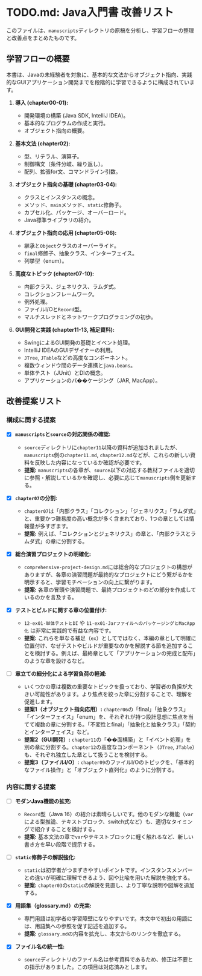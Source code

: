 # TODO.md: Java入門書 改善リスト

このファイルは、`manuscripts`ディレクトリの原稿を分析し、学習フローの整理と改善点をまとめたものです。

## 学習フローの概要

本書は、Javaの未経験者を対象に、基本的な文法からオブジェクト指向、実践的なGUIアプリケーション開発までを段階的に学習できるように構成されています。

1.  **導入 (chapter00-01):**
    *   開発環境の構築 (Java SDK, IntelliJ IDEA)。
    *   基本的なプログラムの作成と実行。
    *   オブジェクト指向の概要。

2.  **基本文法 (chapter02):**
    *   型、リテラル、演算子。
    *   制御構文（条件分岐、繰り返し）。
    *   配列、拡張for文、コマンドライン引数。

3.  **オブジェクト指向の基礎 (chapter03-04):**
    *   クラスとインスタンスの概念。
    *   メソッド、`main`メソッド、`static`修飾子。
    *   カプセル化、パッケージ、オーバーロード。
    *   Java標準ライブラリの紹介。

4.  **オブジェクト指向の応用 (chapter05-06):**
    *   継承と`Object`クラスのオーバーライド。
    *   `final`修飾子、抽象クラス、インターフェイス。
    *   列挙型（enum）。

5.  **高度なトピック (chapter07-10):**
    *   内部クラス、ジェネリクス、ラムダ式。
    *   コレクションフレームワーク。
    *   例外処理。
    *   ファイルI/Oと`Record`型。
    *   マルチスレッドとネットワークプログラミングの初歩。

6.  **GUI開発と実践 (chapter11-13, 補足資料):**
    *   SwingによるGUI開発の基礎とイベント処理。
    *   IntelliJ IDEAのGUIデザイナーの利用。
    *   `JTree`, `JTable`などの高度なコンポーネント。
    *   複数ウィンドウ間のデータ連携と`java.beans`。
    *   単体テスト（JUnit）とDIの概念。
    *   アプリケーションのパ��ケージング（JAR, MacApp）。

## 改善提案リスト

### 構成に関する提案

-   [x] **`manuscripts`と`source`の対応関係の確認:**
    *   `source`ディレクトリに`chapter11`以降の資料が追加されましたが、`manuscripts`側の`chapter11.md`, `chapter12.md`などが、これらの新しい資料を反映した内容になっているか確認が必要です。
    *   **提案:** `manuscripts`の各章が、`source`以下の対応する教材ファイルを適切に参照・解説しているかを確認し、必要に応じて`manuscripts`側を更新する。

-   [x] **`chapter07`の分割:**
    *   `chapter07`は「内部クラス」「コレクション」「ジェネリクス」「ラムダ式」と、重要かつ難易度の高い概念が多く含まれており、1つの章としては情報量が多すぎます。
    *   **提案:** 例えば、「コレクションとジェネリクス」の章と、「内部クラスとラムダ式」の章に分割する。

-   [x] **総合演習プロジェクトの明確化:**
    *   `comprehensive-project-design.md`には総合的なプロジェクトの構想がありますが、各章の演習問題が最終的なプロジェクトにどう繋がるかを明示すると、学習モチベーションの向上に繋がります。
    *   **提案:** 各章の冒頭や演習問題で、最終プロジェクトのどの部分を作成しているのかを言及する。

-   [x] **テストとビルドに関する章の位置付け:**
    *   `12-ex01-単体テストとDI` や `11-ex01-JarファイルへのパッケージングとMacApp化` は非常に実践的で有益な内容です。
    *   **提案:** これらを単なる補足（`ex`）としてではなく、本編の章として明確に位置付け、なぜテストやビルドが重要なのかを解説する節を追加することを検討する。例えば、最終章として「アプリケーションの完成と配布」のような章を設けるなど。

-   [ ] **章立ての細分化による学習負荷の軽減:**
    *   いくつかの章は複数の重要なトピックを扱っており、学習者の負担が大きい可能性があります。より焦点を絞った章に分割することで、理解を促進します。
    *   **提案1（オブジェクト指向応用）:** `chapter06`の「final」「抽象クラス」「インターフェイス」「enum」を、それぞれが持つ設計思想に焦点を当てて複数の章に分割する。「不変性とfinal」「抽象化と抽象クラス」「契約とインターフェイス」など。
    *   **提案2（GUI開発）:** `chapter11`の「��面構築」と「イベント処理」を別の章に分割する。`chapter12`の高度なコンポーネント（`JTree`, `JTable`）も、それぞれ独立した章として扱うことを検討する。
    *   **提案3（ファイルI/O）:** `chapter09`のファイルI/Oのトピックを、「基本的なファイル操作」と「オブジェクト直列化」のように分割する。

### 内容に関する提案

-   [ ] **モダンJava機能の拡充:**
    *   `Record`型（Java 16）の紹介は素晴らしいです。他のモダンな機能（`var`による型推論、テキストブロック、switch式など）も、適切なタイミングで紹介することを検討する。
    *   **提案:** 基本文法の章で`var`やテキストブロックに軽く触れるなど、新しい書き方を早い段階で提示する。

-   [ ] **`static`修飾子の解説強化:**
    *   `static`は初学者がつまずきやすいポイントです。インスタンスメンバーとの違いが明確に理解できるよう、図や比喩を用いた解説を強化する。
    *   **提案:** `chapter03`の`static`の解説を見直し、より丁寧な説明や図解を追加する。

-   [x] **用語集（glossary.md）の充実:**
    *   専門用語は初学者の学習障壁になりやすいです。本文中で初出の用語には、用語集への参照を促す記述を追加する。
    *   **提案:** `glossary.md`の内容を拡充し、本文からのリンクを徹底する。

-   [x] **ファイル名の統一性:**
    *   `source`ディレクトリのファイル名は参考資料であるため、修正は不要との指示がありました。この項目は対応済みとします。